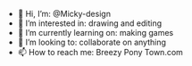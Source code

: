 - 👋 Hi, I’m: @Micky-design
- 👀 I’m interested in: drawing and editing
- 🌱 I’m currently learning on: making games 
- 💞️ I’m looking to: collaborate on anything 
- 📫 How to reach me: Breezy Pony Town.com 

